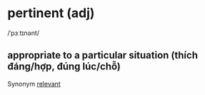 # pertinent (adj)

/ˈpɜːtɪnənt/

## appropriate to a particular situation (thích đáng/hợp, đúng lúc/chỗ)

Synonym [relevant](relevant-adj.md)